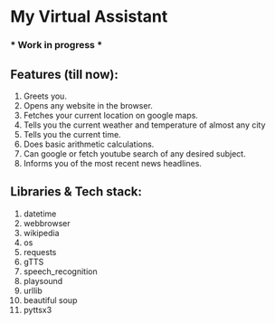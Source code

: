# My Virtual Assistant 

### * Work in progress *

## Features (till now): 

1. Greets you.
2. Opens any website in the browser.
3. Fetches your current location on google maps.
4. Tells you the current weather and temperature of almost any city
5. Tells you the current time.
6. Does basic arithmetic calculations.
7. Can google or fetch youtube search of any desired subject.
8. Informs you of the most recent news headlines.

## Libraries & Tech stack:

1. datetime
2. webbrowser
3. wikipedia
3. os
4. requests
5. gTTS
6. speech_recognition
7. playsound
8. urllib
9. beautiful soup
10. pyttsx3

